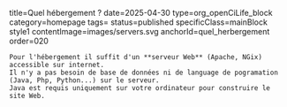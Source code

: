 title=Quel hébergement ? 
date=2025-04-30
type=org_openCiLife_block
category=homepage
tags=
status=published
specificClass=mainBlock style1
contentImage=images/servers.svg
anchorId=quel_herbergement
order=020
~~~~~~
Pour l'hébergement il suffit d'un **serveur Web** (Apache, NGix) accessible sur internet.
Il n'y a pas besoin de base de données ni de language de pogramation (Java, Php, Python...) sur le serveur.
Java est requis uniquement sur votre ordinateur pour construire le site Web.
